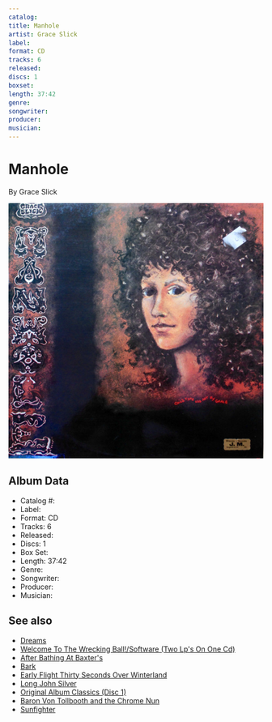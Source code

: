 ```yaml
---
catalog: 
title: Manhole
artist: Grace Slick
label: 
format: CD
tracks: 6
released: 
discs: 1
boxset: 
length: 37:42
genre: 
songwriter: 
producer: 
musician: 
---
```


# Manhole

By Grace Slick

![](../../assets/albumcovers/Grace_Slick-Manhole.png)

## Album Data

- Catalog #: 
- Label: 
- Format: CD
- Tracks: 6
- Released: 
- Discs: 1
- Box Set: 
- Length: 37:42
- Genre: 
- Songwriter: 
- Producer: 
- Musician: 


## See also

- [Dreams](Dreams.md)
- [Welcome To The Wrecking Ball!/Software (Two Lp's On One Cd)](Welcome_To_The_Wrecking_Ball!-Software_Two_Lps_On_One_Cd.md)
- [After Bathing At Baxter's](../Jefferson_Airplane/After_Bathing_At_Baxters.md)
- [Bark](../Jefferson_Airplane/Bark.md)
- [Early Flight Thirty Seconds Over Winterland](../Jefferson_Airplane/Early_Flight_Thirty_Seconds_Over_Winterland.md)
- [Long John Silver](../Jefferson_Airplane/Long_John_Silver.md)
- [Original Album Classics (Disc 1)](../Jefferson_Airplane/Original_Album_Classics_Disc_1.md)
- [Baron Von Tollbooth and the Chrome Nun](../Paul_Kantner_and_Grace_Slick/Baron_Von_Tollbooth_and_The_Chrome_Nun.md)
- [Sunfighter](../Paul_Kantner_and_Grace_Slick/Sunfighter.md)

